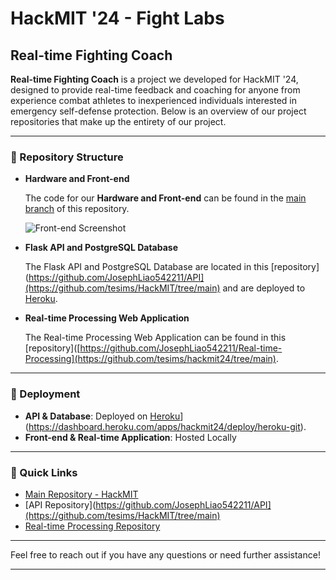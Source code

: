 # HackMIT '24 - Fight Labs

## Real-time Fighting Coach 


**Real-time Fighting Coach** is a project we developed for HackMIT '24, designed to provide real-time feedback and coaching for anyone from experience combat athletes to inexperienced individuals interested in emergency self-defense protection. Below is an overview of our project repositories that make up the entirety of our project.

---

### 📂 Repository Structure

- **Hardware and Front-end**
  
  The code for our **Hardware and Front-end** can be found in the [main branch](https://github.com/JosephLiao542211/HackMIT/tree/main) of this repository.

  ![Front-end Screenshot](./images/frontend.png)

- **Flask API and PostgreSQL Database**
  
  The Flask API and PostgreSQL Database are located in this [repository](https://github.com/JosephLiao542211/API](https://github.com/tesims/HackMIT/tree/main) and are deployed to [Heroku](https://hackmit24-fbaeae11f842.herokuapp.com/).



- **Real-time Processing Web Application**
  
  The Real-time Processing Web Application can be found in this [repository]([https://github.com/JosephLiao542211/Real-time-Processing](https://github.com/tesims/hackmit24/tree/main).



---

### 🚀 Deployment

- **API & Database**: Deployed on [Heroku]([https://www.heroku.com/)](https://dashboard.heroku.com/apps/hackmit24/deploy/heroku-git).
- **Front-end & Real-time Application**: Hosted Locally

---

### 📌 Quick Links

- [Main Repository - HackMIT](https://github.com/JosephLiao542211/HackMIT)
- [API Repository](https://github.com/JosephLiao542211/API](https://github.com/tesims/HackMIT/tree/main)
- [Real-time Processing Repository](https://github.com/tesims/hackmit24/tree/main)

---

Feel free to reach out if you have any questions or need further assistance!

---
